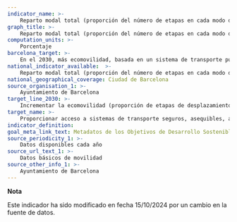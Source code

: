 ```yaml
---
indicator_name: >-
    Reparto modal total (proporción del número de etapas en cada modo de transporte respecto al total de etapas diarias)
graph_title: >-
    Reparto modal total (proporción del número de etapas en cada modo de transporte respecto al total de etapas diarias)
computation_units: >-
    Porcentaje
barcelona_target: >-
    En el 2030, más ecomovilidad, basada en un sistema de transporte público de máxima calidad, sostenible e inclusivo
national_indicator_available:  >-
    Reparto modal total (proporción del número de etapas en cada modo de transporte respecto al total de etapas diarias)
national_geographical_coverage: Ciudad de Barcelona 
source_organisation_1: >-
    Ayuntamiento de Barcelona
target_line_2030: >-
    Incrementar la ecomovilidad (proporción de etapas de desplazamiento realizadas en medios de transporte público o no motorizado). Valor meta 2024: 81,52%
target_name: >-
    Proporcionar acceso a sistemas de transporte seguros, asequibles, accesibles y sostenibles para todas las personas, y mejorar la seguridad vial, en particular mediante la ampliación del transporte público, con especial atención a las necesidades de las personas en situación vulnerable, mujeres, niñas y niños, personas con discapacidad y personas mayores
indicator_definition:
goal_meta_link_text: Metadatos de los Objetivos de Desarrollo Sostenible de las Naciones Unidas (pdf 894kB)
source_periodicity_1: >-
    Datos disponibles cada año
source_url_text_1: >-
    Datos básicos de movilidad
source_other_info_1: >-
    Ayuntamiento de Barcelona
---
```

**Nota**

Este indicador ha sido modificado en fecha 15/10/2024 por un cambio en la fuente de datos.
